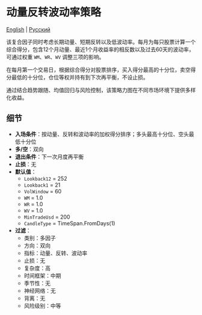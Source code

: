 # 动量反转波动率策略
[English](README.md) | [Русский](README_ru.md)

该复合因子同时考虑长期动量、短期反转以及低波动率。每月为每只股票计算一个综合得分，包含12个月动量、最近1个月收益率的相反数以及过去60天的波动率，可通过权重 `WM`、`WR`、`WV` 调整三项的影响。

在每月第一个交易日，根据综合得分对股票排序，买入得分最高的十分位，卖空得分最低的十分位，仓位等权并持有到下次再平衡，不设止损。

通过结合趋势跟随、均值回归与风险控制，该策略力图在不同市场环境下提供多样化收益。

## 细节

- **入场条件**：按动量、反转和波动率的加权得分排序；多头最高十分位、空头最低十分位
- **多/空**：双向
- **退出条件**：下一次月度再平衡
- **止损**：无
- **默认值**：
  - `Lookback12` = 252
  - `Lookback1` = 21
  - `VolWindow` = 60
  - `WM` = 1.0
  - `WR` = 1.0
  - `WV` = 1.0
  - `MinTradeUsd` = 200
  - `CandleType` = TimeSpan.FromDays(1)
- **过滤**：
  - 类别：多因子
  - 方向：双向
  - 指标：动量、反转、波动率
  - 止损：无
  - 复杂度：高
  - 时间框架：中期
  - 季节性：无
  - 神经网络：无
  - 背离：无
  - 风险级别：中等
